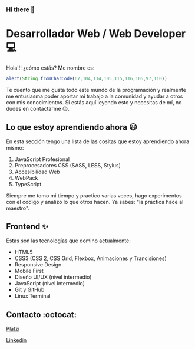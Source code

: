### Hi there 👋

<!--
**ChristBM/ChristBM** is a ✨ _special_ ✨ repository because its `README.md` (this file) appears on your GitHub profile.

Here are some ideas to get you started:

- 🔭 I’m currently working on ...
- 🌱 I’m currently learning ...
- 👯 I’m looking to collaborate on ...
- 🤔 I’m looking for help with ...
- 💬 Ask me about ...
- 📫 How to reach me: ...
- 😄 Pronouns: ...
- ⚡ Fun fact: ...
-->
# Desarrollador Web / Web Developer :computer:
Hola!!! ¿cómo estás? Me nombre es:
```javascript
alert(String.fromCharCode(67,104,114,105,115,116,105,97,110))
```
Te cuento que me gusta todo este mundo de la programación y realmente me entusiasma poder aportar mi trabajo a la comunidad y ayudar a otros con mis conocimientos. Si estás aquí leyendo esto y necesitas de mí, no dudes en contactarme :wink:.

## Lo que estoy aprendiendo ahora :smiley:
En esta sección tengo una lista de las cositas que estoy aprendiendo ahora mismo:

1. JavaScript Profesional
2. Preprocesadores CSS (SASS, LESS, Stylus)
3. Accesibilidad Web
4. WebPack
5. TypeScript

Siempre me tomo mi tiempo y practico varias veces, hago experimentos con el código y analizo lo que otros hacen. Ya sabes: "la práctica hace al maestro".

## Frontend :sparkles:
Estas son las tecnologías que domino actualmente:

* HTML5
* CSS3 (CSS 2, CSS Grid, Flexbox, Animaciones y Trancisiones)
* Responsive Design
* Mobile First
* Diseño UI/UX (nivel intermedio)
* JavaScript (nivel intermedio)
* Git y GitHub
* Linux Terminal

## Contacto :octocat:
[Platzi](https://platzi.com/p/ChristBM/ "Mi perfil en Platzi")

[Linkedin](https://www.linkedin.com/in/christian-boffill-78a21917b "Mi perfil en Linkedin")
